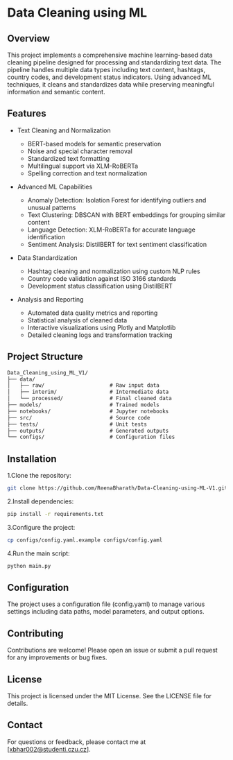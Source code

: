 # Data Cleaning using ML

## Overview

This project implements a comprehensive machine learning-based data cleaning pipeline designed for processing and standardizing text data. The pipeline handles multiple data types including text content, hashtags, country codes, and development status indicators. Using advanced ML techniques, it cleans and standardizes data while preserving meaningful information and semantic content.

## Features

- Text Cleaning and Normalization
  - BERT-based models for semantic preservation
  - Noise and special character removal
  - Standardized text formatting
  - Multilingual support via XLM-RoBERTa
  - Spelling correction and text normalization
  
- Advanced ML Capabilities
  - Anomaly Detection: Isolation Forest for identifying outliers and unusual patterns
  - Text Clustering: DBSCAN with BERT embeddings for grouping similar content
  - Language Detection: XLM-RoBERTa for accurate language identification
  - Sentiment Analysis: DistilBERT for text sentiment classification
  
- Data Standardization
  - Hashtag cleaning and normalization using custom NLP rules
  - Country code validation against ISO 3166 standards
  - Development status classification using DistilBERT
  
- Analysis and Reporting
  - Automated data quality metrics and reporting
  - Statistical analysis of cleaned data
  - Interactive visualizations using Plotly and Matplotlib
  - Detailed cleaning logs and transformation tracking

## Project Structure

```markdown
Data_Cleaning_using_ML_V1/
├── data/
│   ├── raw/                     # Raw input data
│   ├── interim/                 # Intermediate data
│   └── processed/               # Final cleaned data
├── models/                      # Trained models
├── notebooks/                   # Jupyter notebooks
├── src/                         # Source code
├── tests/                       # Unit tests
├── outputs/                     # Generated outputs
└── configs/                     # Configuration files
```

## Installation

1.Clone the repository:

```bash
git clone https://github.com/ReenaBharath/Data-Cleaning-using-ML-V1.git
```

2.Install dependencies:

```bash
pip install -r requirements.txt
```

3.Configure the project:

```bash
cp configs/config.yaml.example configs/config.yaml
```

4.Run the main script:

```bash
python main.py
```

## Configuration

The project uses a configuration file (config.yaml) to manage various settings including data paths, model parameters, and output options.

## Contributing

Contributions are welcome! Please open an issue or submit a pull request for any improvements or bug fixes.

## License

This project is licensed under the MIT License. See the LICENSE file for details.

## Contact

For questions or feedback, please contact me at [xbhar002@studenti.czu.cz].
